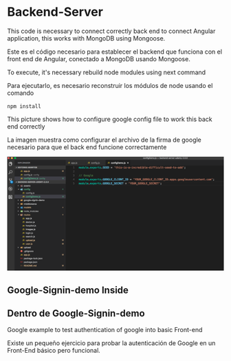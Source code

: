 # Backend-Server

This code is necessary to connect correctly back end to connect Angular application, this works with MongoDB using Mongoose.

Este es el código necesario para establecer el backend que funciona con el front end de Angular, conectado a MongoDB usando Mongoose.

To execute, it's necessary rebuild node modules using next command

Para ejecutarlo, es necesario reconstruir los módulos de node usando el comando

```
npm install
```

This picture shows how to configure google config file to work this back end correctly

La imagen muestra como configurar el archivo de la firma de google necesario para que el back end funcione correctamente

![](https://github.com/AlanCasasArevalo/AdminProBackEnd/blob/master/config%20file.png)


## Google-Signin-demo Inside 

## Dentro de Google-Signin-demo

Google example to test authentication of google into basic Front-end

Existe un pequeño ejercicio para probar la autenticación de Google en un Front-End básico pero funcional.